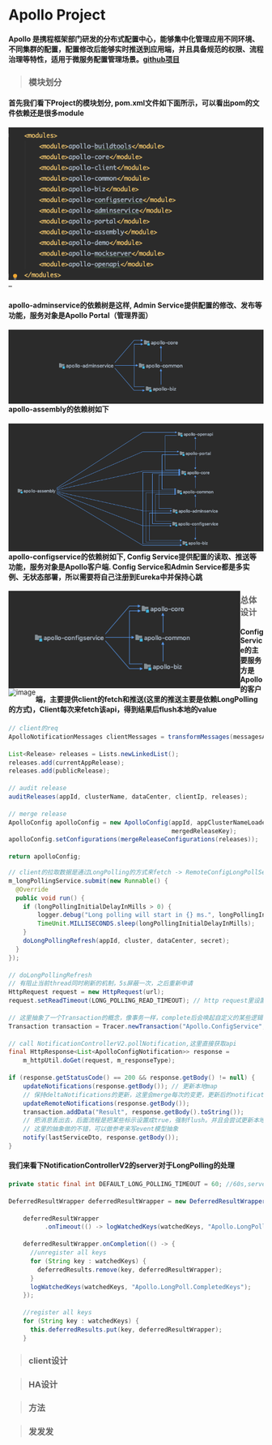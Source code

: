 # Apollo Project



#### Apollo 是携程框架部门研发的分布式配置中心，能够集中化管理应用不同环境、不同集群的配置，配置修改后能够实时推送到应用端，并且具备规范的权限、流程治理等特性，适用于微服务配置管理场景。[github项目](https://github.com/ctripcorp/apollo)



> ### 模块划分

#### 首先我们看下Project的模块划分, pom.xml文件如下面所示，可以看出pom的文件依赖还是很多module

<img src="img/apollo/2020-03-23.png" alt="image" style="zoom:85%;" />–



#### apollo-adminservice的依赖树是这样, Admin Service提供配置的修改、发布等功能，服务对象是Apollo Portal（管理界面）

<img src="img/apollo/020-03-23-11.21.37.png" alt="image" style="zoom: 80%;" align='left' />



#### apollo-assembly的依赖树如下

<img src="img/apollo/2020-03-24-10.04.47.png" alt="image" style="zoom: 70%;" align='left' />



#### apollo-configservice的依赖树如下, Config Service提供配置的读取、推送等功能，服务对象是Apollo客户端. Config Service和Admin Service都是多实例、无状态部署，所以需要将自己注册到Eureka中并保持心跳

<img src="img/apollo/2020-03-24-10.10.15.png" alt="image" style="zoom: 95%;" align='left' />



> ### 总体设计

<img src="https://github.com/ctripcorp/apollo/raw/master/doc/images/overall-architecture.png" alt="image" style="zoom: 95%;" align='left' />

#### ConfigService的主要服务方是Apollo的客户端，主要提供client的fetch和推送(这里的推送主要是依赖LongPolling的方式)，Client每次来fetch该api，得到结果后flush本地的value

```java
// client的req
ApolloNotificationMessages clientMessages = transformMessages(messagesAsString);

List<Release> releases = Lists.newLinkedList();
releases.add(currentAppRelease);
releases.add(publicRelease);

// audit release
auditReleases(appId, clusterName, dataCenter, clientIp, releases);

// merge release
ApolloConfig apolloConfig = new ApolloConfig(appId, appClusterNameLoaded, originalNamespace,
                                             mergedReleaseKey);
apolloConfig.setConfigurations(mergeReleaseConfigurations(releases));

return apolloConfig;
```

```java
// client的拉取数据是通过LongPolling的方式来fetch -> RemoteConfigLongPollService
m_longPollingService.submit(new Runnable() {
  @Override
  public void run() {
    if (longPollingInitialDelayInMills > 0) {
        logger.debug("Long polling will start in {} ms.", longPollingInitialDelayInMills);
        TimeUnit.MILLISECONDS.sleep(longPollingInitialDelayInMills);
    }
    doLongPollingRefresh(appId, cluster, dataCenter, secret);
  }
});

// doLongPollingRefresh
// 有阻止当前thread同时刷新的机制，5s屏蔽一次，之后重新申请
HttpRequest request = new HttpRequest(url);
request.setReadTimeout(LONG_POLLING_READ_TIMEOUT); // http request里设置了90s的超时

// 这里抽象了一个Transaction的概念，像事务一样，complete后会唤起自定义的某些逻辑
Transaction transaction = Tracer.newTransaction("Apollo.ConfigService", "pollNotification");

// call NotificationControllerV2.pollNotification,这里直接获取api
final HttpResponse<List<ApolloConfigNotification>> response =
  	m_httpUtil.doGet(request, m_responseType);

if (response.getStatusCode() == 200 && response.getBody() != null) {
    updateNotifications(response.getBody()); // 更新本地map
    // 保持deltaNotifications的更新，这里会merge每次的变更，更新后的notificationId要保持递增才能被正常替换
    updateRemoteNotifications(response.getBody());
    transaction.addData("Result", response.getBody().toString());
  	// 把消息丢出去，后面流程是把某些标示设置成true，强制flush。并且会尝试更新本地的文件，通知listener
  	// 这里的抽象做的不错，可以做参考来写event模型抽象
    notify(lastServiceDto, response.getBody());
}
```

#### 我们来看下NotificationControllerV2的server对于LongPolling的处理

```java
private static final int DEFAULT_LONG_POLLING_TIMEOUT = 60; //60s,server的超时配置是60s

DeferredResultWrapper deferredResultWrapper = new DeferredResultWrapper(bizConfig.longPollingTimeoutInMilli()); // Spring提供的Wrapper

    deferredResultWrapper
          .onTimeout(() -> logWatchedKeys(watchedKeys, "Apollo.LongPoll.TimeOutKeys"));

    deferredResultWrapper.onCompletion(() -> {
      //unregister all keys
      for (String key : watchedKeys) {
        deferredResults.remove(key, deferredResultWrapper);
      }
      logWatchedKeys(watchedKeys, "Apollo.LongPoll.CompletedKeys");
    });

    //register all keys
    for (String key : watchedKeys) {
      this.deferredResults.put(key, deferredResultWrapper);
    }

```





> ### client设计





> ### HA设计





> ### 方法





> ### 发发发

